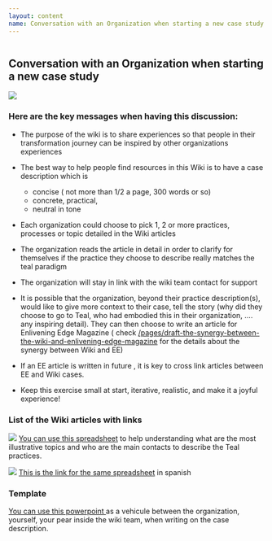 ```yaml
---
layout: content
name: Conversation with an Organization when starting a new case study
---
```

![]()

## Conversation with an Organization when starting a new case study

![](/media/conversation.jpg)

### Here are the key messages when having this discussion:

* The purpose of the wiki is to share experiences so that people in their transformation journey can be inspired by other organizations experiences
* The best way to help people find resources in this Wiki is to have a case description which is

  * concise ( not more than 1/2 a page, 300 words or so)
  * concrete, practical,
  * neutral in tone
* Each organization could choose to pick 1, 2 or more practices, processes or topic detailed in the Wiki articles
* The organization reads the article in detail in order to clarify for themselves if the practice they choose to describe really matches the teal paradigm
* The organization will stay in link with the wiki team contact for support
* It is possible that the organization, beyond their practice description(s), would like to give more context to their case, tell the story (why did they choose to go to Teal, who had embodied this in their organization, …. any inspiring detail). They can then choose to write an article for Enlivening Edge Magazine ( check [/pages/draft-the-synergy-between-the-wiki-and-enlivening-edge-magazine](/pages/draft-the-synergy-between-the-wiki-and-enlivening-edge-magazine) for the details about the synergy between Wiki and EE)
* If an EE article is written in future , it is key to cross link articles between EE and Wiki cases.
* Keep this exercise small at start, iterative, realistic, and make it a joyful experience!

### List of the Wiki articles with links

![](/media/flaggreatbritainxxs.png)  [You can use this spreadsheet](https://drive.google.com/file/d/1eivx4sUpD-DUvGZ0zxV0QLBJyx2oORDV/view?usp=sharing) to help understanding what are the most illustrative topics and who are the main contacts to describe the Teal practices. 

![](/media/flagspain.jpg) [This is the link for the same spreadsheet](https://drive.google.com/file/d/1MN41A5_DUPgZXNxv14UnArQNH2twGQpQ/view?usp=sharing) in spanish

### Template

[You can use this powerpoint ](https://drive.google.com/file/d/117RgoYtDB4VoN-IF2dR4716jNqIZV2b-/view?usp=sharing)as a vehicule between the organization, yourself, your pear inside the wiki team, when writing on the case description.